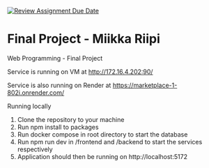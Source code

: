 [![Review Assignment Due Date](https://classroom.github.com/assets/deadline-readme-button-24ddc0f5d75046c5622901739e7c5dd533143b0c8e959d652212380cedb1ea36.svg)](https://classroom.github.com/a/qCtVf2Dd)
# Final Project - Miikka Riipi
Web Programming - Final Project

Service is running on VM at http://172.16.4.202:90/

Service is also running on Render at https://marketplace-1-802i.onrender.com/

Running locally
1. Clone the repository to your machine
2. Run npm install to packages
3. Run docker compose in root directory to start the database
4. Run npm run dev in /frontend and /backend to start the services respectively
5. Application should then be running on http://localhost:5172
